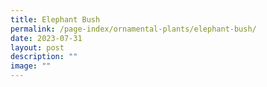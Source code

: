 ```yaml
---
title: Elephant Bush
permalink: /page-index/ornamental-plants/elephant-bush/
date: 2023-07-31
layout: post
description: ""
image: ""
---
```

